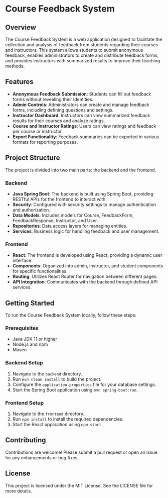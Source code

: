 # Course Feedback System

## Overview
The Course Feedback System is a web application designed to facilitate the collection and analysis of feedback from students regarding their courses and instructors. This system allows students to submit anonymous feedback, enables administrators to create and distribute feedback forms, and provides instructors with summarized results to improve their teaching methods.

## Features
- **Anonymous Feedback Submission**: Students can fill out feedback forms without revealing their identities.
- **Admin Controls**: Administrators can create and manage feedback forms, including defining questions and settings.
- **Instructor Dashboard**: Instructors can view summarized feedback results for their courses and analyze ratings.
- **Course and Instructor Ratings**: Users can view ratings and feedback per course or instructor.
- **Export Functionality**: Feedback summaries can be exported in various formats for reporting purposes.

## Project Structure
The project is divided into two main parts: the backend and the frontend.

### Backend
- **Java Spring Boot**: The backend is built using Spring Boot, providing RESTful APIs for the frontend to interact with.
- **Security**: Configured with security settings to manage authentication and authorization.
- **Data Models**: Includes models for Course, FeedbackForm, FeedbackResponse, Instructor, and User.
- **Repositories**: Data access layers for managing entities.
- **Services**: Business logic for handling feedback and user management.

### Frontend
- **React**: The frontend is developed using React, providing a dynamic user interface.
- **Components**: Organized into admin, instructor, and student components for specific functionalities.
- **Routing**: Utilizes React Router for navigation between different pages.
- **API Integration**: Communicates with the backend through defined API services.

## Getting Started
To run the Course Feedback System locally, follow these steps:

### Prerequisites
- Java JDK 11 or higher
- Node.js and npm
- Maven

### Backend Setup
1. Navigate to the `backend` directory.
2. Run `mvn clean install` to build the project.
3. Configure the `application.properties` file for your database settings.
4. Start the Spring Boot application using `mvn spring-boot:run`.

### Frontend Setup
1. Navigate to the `frontend` directory.
2. Run `npm install` to install the required dependencies.
3. Start the React application using `npm start`.

## Contributing
Contributions are welcome! Please submit a pull request or open an issue for any enhancements or bug fixes.

## License
This project is licensed under the MIT License. See the LICENSE file for more details.